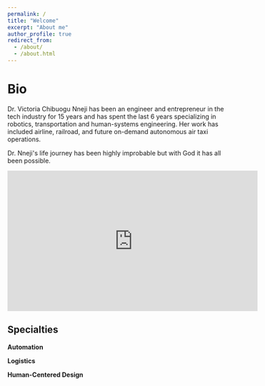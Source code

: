 ```yaml
---
permalink: /
title: "Welcome"
excerpt: "About me"
author_profile: true
redirect_from: 
  - /about/
  - /about.html
---
```


Bio
======
Dr. Victoria Chibuogu Nneji has been an engineer and entrepreneur in the tech industry for 15 years and has spent the last 6 years specializing in robotics, transportation and human-systems engineering. Her work has included airline, railroad, and future on-demand autonomous air taxi operations.

Dr. Nneji's life journey has been highly improbable but with God it has all been possible. 

<iframe width="560" height="315" src="https://www.youtube.com/embed/GrD0_YX-kEs" frameborder="0" allow="accelerometer; autoplay; encrypted-media; gyroscope; picture-in-picture" allowfullscreen></iframe>

Specialties
------
**Automation**

**Logistics**

**Human-Centered Design**
